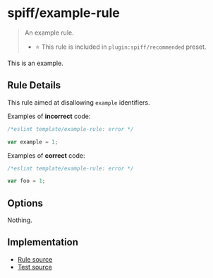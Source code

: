 # spiff/example-rule
> An example rule.
> - ⭐️ This rule is included in `plugin:spiff/recommended` preset.

This is an example.

## Rule Details

This rule aimed at disallowing `example` identifiers.

Examples of **incorrect** code:

```js
/*eslint template/example-rule: error */

var example = 1;
```

Examples of **correct** code:

```js
/*eslint template/example-rule: error */

var foo = 1;
```

## Options

Nothing.

## Implementation

- [Rule source](../../lib/rules/example-rule.js)
- [Test source](../../tests/lib/rules/example-rule.js)
